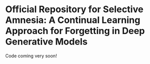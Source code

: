 # Official Repository for Selective Amnesia: A Continual Learning Approach for Forgetting in Deep Generative Models

Code coming very soon!
